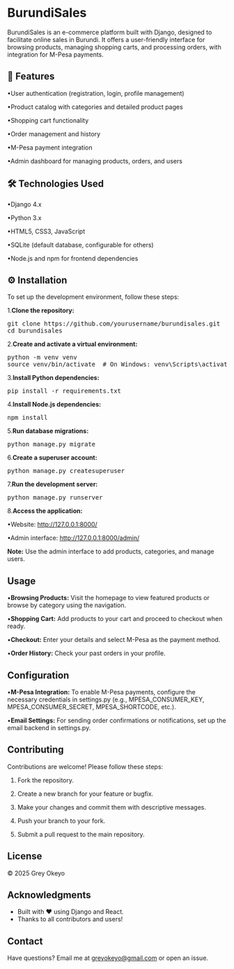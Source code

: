 # BurundiSales

BurundiSales is an e-commerce platform built with Django, designed to facilitate online sales in Burundi. It offers a user-friendly interface for browsing products, managing shopping carts, and processing orders, with integration for M-Pesa payments.


## 🚀 Features





•User authentication (registration, login, profile management)



•Product catalog with categories and detailed product pages



•Shopping cart functionality



•Order management and history



•M-Pesa payment integration



•Admin dashboard for managing products, orders, and users



## 🛠 Technologies Used





•Django 4.x



•Python 3.x



•HTML5, CSS3, JavaScript



•SQLite (default database, configurable for others)



•Node.js and npm for frontend dependencies


## ⚙️ Installation

To set up the development environment, follow these steps:





1.**Clone the repository:**

<pre>git clone https://github.com/yourusername/burundisales.git
cd burundisales</pre>




2.**Create and activate a virtual environment:**

<pre>python -m venv venv
source venv/bin/activate  # On Windows: venv\Scripts\activate</pre>



3.**Install Python dependencies:**

<pre>pip install -r requirements.txt</pre>



4.**Install Node.js dependencies:**

<pre>npm install</pre>



5.**Run database migrations:**

<pre>python manage.py migrate</pre>



6.**Create a superuser account:**

<pre>python manage.py createsuperuser</pre>



7.**Run the development server:**

<pre>python manage.py runserver</pre>



8.**Access the application:**





•Website: http://127.0.0.1:8000/



•Admin interface: http://127.0.0.1:8000/admin/

**Note:** Use the admin interface to add products, categories, and manage users.

## Usage





•**Browsing Products:** Visit the homepage to view featured products or browse by category using the navigation.



•**Shopping Cart:** Add products to your cart and proceed to checkout when ready.



•**Checkout:** Enter your details and select M-Pesa as the payment method.



•**Order History:** Check your past orders in your profile.

## Configuration





•**M-Pesa Integration:** To enable M-Pesa payments, configure the necessary credentials in settings.py (e.g., MPESA_CONSUMER_KEY, MPESA_CONSUMER_SECRET, MPESA_SHORTCODE, etc.).



•**Email Settings:** For sending order confirmations or notifications, set up the email backend in settings.py.

## Contributing

Contributions are welcome! Please follow these steps:





1. Fork the repository.



2. Create a new branch for your feature or bugfix.



3. Make your changes and commit them with descriptive messages.



4. Push your branch to your fork.



5. Submit a pull request to the main repository.

## License

© 2025 Grey Okeyo


## Acknowledgments

- Built with ❤️ using Django and React.
- Thanks to all contributors and users!

## Contact

Have questions? Email me at greyokeyo@gmail.com or open an issue.

